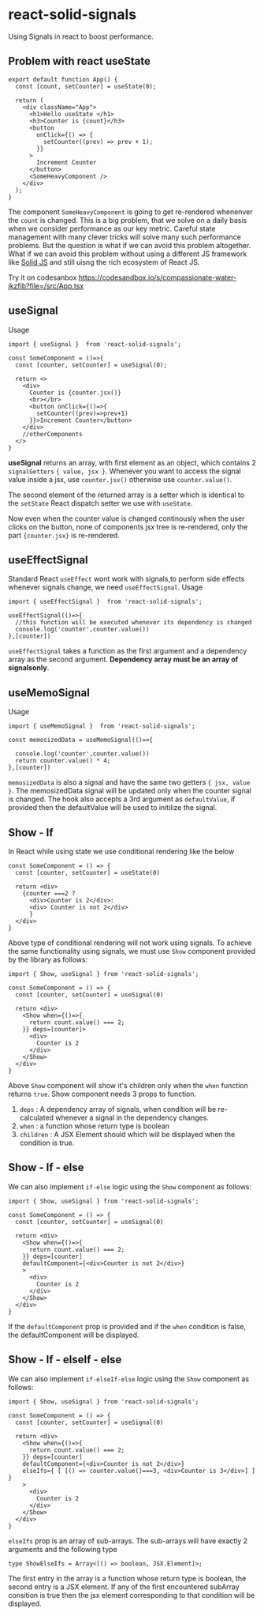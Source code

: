 # react-solid-signals
Using Signals in react to boost performance. 


## Problem with react useState
```
export default function App() {
  const [count, setCounter] = useState(0);

  return (
    <div className="App">
      <h1>Hello useState </h1>
      <h3>Counter is {count}</h3>
      <button
        onClick={() => {
          setCounter((prev) => prev + 1);
        }}
      >
        Increment Counter
      </button>
      <SomeHeavyComponent />
    </div>
  );
}
```
The component `SomeHeavyComponent` is going to get re-rendered whenenver the `count` is changed. This is a big problem, that we solve on a daily basis when we consider performance as our key metric. Careful state management with many clever tricks will solve many such performance problems. But the question is what if we can avoid this problem altogether. What if we can avoid this problem without using a different JS framework like <a href="https://www.solidjs.com/">Solid JS</a> and still uisng the rich ecosystem of React JS.

Try it on codesanbox https://codesandbox.io/s/compassionate-water-jkzfib?file=/src/App.tsx

## useSignal
Usage
```
import { useSignal }  from 'react-solid-signals';

const SomeComponent = ()=>{
  const [counter, setCounter] = useSignal(0);
  
  return <>
    <div>
      Counter is {counter.jsx()}
      <br></br>
      <button onClick={()=>{
        setCounter((prev)=>prev+1)
      }}>Increment Counter</button>
    </div>
    //otherComponents 
  </>
}
```

<b>useSignal</b> returns an array, with first element as an object, which contains 2 `signalGetters` `{ value, jsx }`. Whenever you want to access the signal value inside a jsx, use `counter.jsx()` otherwise use `counter.value()`.

The second element of the returned array is a setter which is identical to the `setState` React dispatch setter we use with `useState`.

Now even when the counter value is changed continously when the user clicks on the button, none of components jsx tree is re-rendered, only the part `{counter.jsx}` is re-rendered.

## useEffectSignal
Standard React `useEffect` wont work with signals,to perform side effects whenever signals change, we need `useEffectSignal`.
Usage
```
import { useEffectSignal }  from 'react-solid-signals';

useEffectSignal(()=>{
  //this function will be executed whenever its dependency is changed
  console.log('counter',counter.value())
},[counter])

```

`useEffectSignal` takes a function as the first argument and a dependency array as the second argument. <b> Dependency array must be an array of signalsonly</b>.


## useMemoSignal
Usage
```
import { useMemoSignal }  from 'react-solid-signals';

const memosizedData = useMemoSignal(()=>{

  console.log('counter',counter.value())
  return counter.value() * 4;
},[counter])

```

`memosizedData` is also a signal and have the same two getters `{ jsx, value }`. The memosizedData signal will be updated only when the counter signal is changed. The hook also accepts a 3rd argument as `defaultValue`, if provided then the defaultValue will be used to initilize the signal.

## Show - If
In React while using state we use conditional rendering like the below
```
const SomeComponent = () => {
  const [counter, setCounter] = useState(0)
  
  return <div>
    {counter ===2 ? 
      <div>Counter is 2</div>:
      <div> Counter is not 2</div>
      }
  </div>
}
```
Above type of conditional rendering will not work using signals.
To achieve the same functionality using signals, we must use `Show` component provided by the library as follows:

```
import { Show, useSignal } from 'react-solid-signals';

const SomeComponent = () => {
  const [counter, setCounter] = useSignal(0)
  
  return <div>
    <Show when={()=>{
      return count.value() === 2;
    }} deps=[counter]>
      <div>
        Counter is 2
      </div>
    </Show>
  </div>
}
```
Above `Show` component will show it's children only when the `when` function returns `true`.
Show component needs 3 props to function.
1. `deps` : A dependency array of signals, when condition will be re-calculated whenever a signal in the dependency changes.
2. `when` : a function whose return type is boolean
3. `children` : A JSX Element should which will be displayed when the condition is true.

## Show - If - else
We can also implement `if-else` logic using the `Show` component as follows:

```
import { Show, useSignal } from 'react-solid-signals';

const SomeComponent = () => {
  const [counter, setCounter] = useSignal(0)
  
  return <div>
    <Show when={()=>{
      return count.value() === 2;
    }} deps=[counter] 
    defaultComponent={<div>Counter is not 2</div>}
    >
      <div>
        Counter is 2
      </div>
    </Show>
  </div>
}
```
If the `defaultComponent` prop is provided and if the `when` condition is false, the defaultComponent will be displayed.


## Show - If - elseIf - else
We can also implement `if-elseIf-else` logic using the `Show` component as follows:

```
import { Show, useSignal } from 'react-solid-signals';

const SomeComponent = () => {
  const [counter, setCounter] = useSignal(0)
  
  return <div>
    <Show when={()=>{
      return count.value() === 2;
    }} deps=[counter] 
    defaultComponent={<div>Counter is not 2</div>}
    elseIfs={ [ [() => counter.value()===3, <div>Counter is 3</div>] ] }
    >
      <div>
        Counter is 2
      </div>
    </Show>
  </div>
}
```
`elseIfs` prop is an array of sub-arrays. The sub-arrays will have exactly 2 arguments and the following type
```
type ShowElseIfs = Array<[() => boolean, JSX.Element]>;
```
The first entry in the array is a function whose return type is boolean, the second entry is a JSX element.
If any of the first encountered subArray consition is true then the jsx element corresponding to that condition will be displayed.



